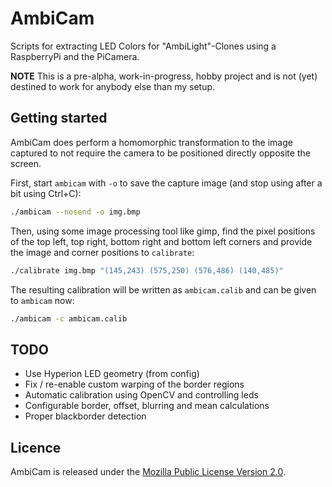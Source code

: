 # AmbiCam

Scripts for extracting LED Colors for "AmbiLight"-Clones using a RaspberryPi and the PiCamera.

**NOTE** This is a pre-alpha, work-in-progress, hobby project and is not (yet) destined to work for anybody else than my setup.

## Getting started

AmbiCam does perform a homomorphic transformation to the image captured to not
require the camera to be positioned directly opposite the screen.

First, start `ambicam` with `-o` to save the capture image (and stop using after a
bit using Ctrl+C):

```sh
./ambicam --nosend -o img.bmp
```

Then, using some image processing tool like gimp, find the pixel positions of
the top left, top right, bottom right and bottom left corners and provide the
image and corner positions to `calibrate`:

``` sh
./calibrate img.bmp "(145,243) (575,250) (576,486) (140,485)"
```

The resulting calibration will be written as `ambicam.calib` and can be given to
`ambicam` now:

``` sh
./ambicam -c ambicam.calib
```

## TODO

* Use Hyperion LED geometry (from config)
* Fix / re-enable custom warping of the border regions
* Automatic calibration using OpenCV and controlling leds
* Configurable border, offset, blurring and mean calculations
* Proper blackborder detection


## Licence

AmbiCam is released under the [Mozilla Public License Version 2.0](http://www.mozilla.org/MPL/).
